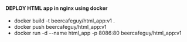 #### DEPLOY HTML app in nginx using docker

* docker build -t beercafeguy/html_app:v1 .
* docker push beercafeguy/html_app:v1
* docker run -d --name html_app -p 8086:80 beercafeguy/html_app:v1
